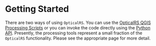 # Getting Started

There are two ways of using `OpticalRS`. You can use the [OpticalRS QGIS Processing Scripts](qgisprocessing.md) or you can invoke the code directly using the [Python API](pythonapi.md). Presently, the processing tools represent a small fraction of the `OpticalRS` functionality. Please see the appropriate page for more detail.
